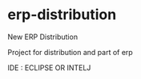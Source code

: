 # erp-distribution
New ERP Distribution

Project for distribution and part of erp

IDE : ECLIPSE OR INTELJ
